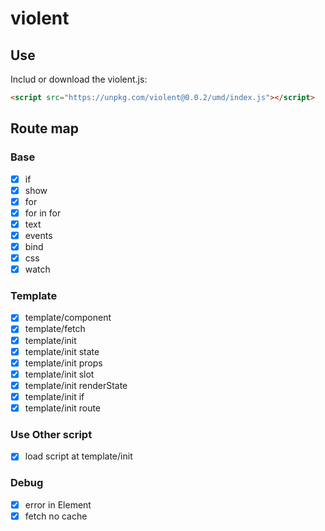 # violent

## Use

Includ or download the violent.js:

```html
<script src="https://unpkg.com/violent@0.0.2/umd/index.js"></script>
```

## Route map

### Base

- [x] if
- [x] show
- [x] for
- [x] for in for
- [x] text
- [x] events
- [x] bind
- [x] css
- [x] watch

### Template

- [x] template/component
- [x] template/fetch
- [x] template/init
- [x] template/init state
- [x] template/init props
- [x] template/init slot
- [x] template/init renderState
- [x] template/init if
- [x] template/init route

### Use Other script

- [x] load script at template/init

### Debug

- [x] error in Element
- [x] fetch no cache